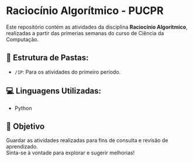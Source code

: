 # Raciocínio Algorítmico - PUCPR
Este repositório contém as atividades da disciplina **Raciocínio Algorítmico**, realizadas a partir das primerias semanas do curso de Ciência da Computação.

## 📁 Estrutura de Pastas:
- `/1P`: Para os atividades do primeiro período.

## 💻 Linguagens Utilizadas:
- Python

## 🚀 Objetivo
Guardar as atividades realizadas para fins de consulta e revisão de aprendizado.  
Sinta-se à vontade para explorar e sugerir melhorias!
